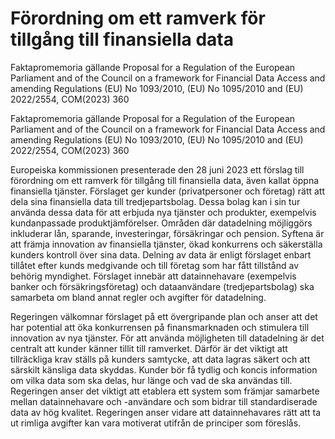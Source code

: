 # Förordning om ett ramverk för tillgång till finansiella data

Faktapromemoria gällande Proposal for a Regulation of the European Parliament and of the Council on a framework for Financial Data Access and amending Regulations (EU) No 1093/2010, (EU) No 1095/2010 and (EU) 2022/2554, COM(2023) 360

Faktapromemoria gällande Proposal for a Regulation of the European Parliament and of the Council on a framework for Financial Data Access and amending Regulations (EU) No 1093/2010, (EU) No 1095/2010 and (EU) 2022/2554, COM(2023) 360

Europeiska kommissionen presenterade den 28 juni 2023 ett förslag till förordning om ett ramverk för tillgång till finansiella data, även kallat öppna finansiella tjänster. Förslaget ger kunder (privatpersoner och företag) rätt att dela sina finansiella data till tredjepartsbolag. Dessa bolag kan i sin tur använda dessa data för att erbjuda nya tjänster och produkter, exempelvis kundanpassade produktjämförelser. Områden där datadelning möjliggörs inkluderar lån, sparande, investeringar, försäkringar och pension. Syftena är att främja innovation av finansiella tjänster, ökad konkurrens och säkerställa kunders kontroll över sina data. Delning av data är enligt förslaget enbart tillåtet efter kunds medgivande och till företag som har fått tillstånd av behörig myndighet. Förslaget innebär att datainnehavare (exempelvis banker och försäkringsföretag) och dataanvändare (tredjepartsbolag) ska samarbeta om bland annat regler och avgifter för datadelning.

Regeringen välkomnar förslaget på ett övergripande plan och anser att det har potential att öka konkurrensen på finansmarknaden och stimulera till innovation av nya tjänster. För att använda möjligheten till datadelning är det centralt att kunder känner tillit till ramverket. Därför är det viktigt att tillräckliga krav ställs på kunders samtycke, att data lagras säkert och att särskilt känsliga data skyddas. Kunder bör få tydlig och koncis information om vilka data som ska delas, hur länge och vad de ska användas till. Regeringen anser det viktigt att etablera ett system som främjar samarbete mellan datainnehavare och -användare och som bidrar till standardiserade data av hög kvalitet. Regeringen anser vidare att datainnehavares rätt att ta ut rimliga avgifter kan vara motiverat utifrån de principer som föreslås.
